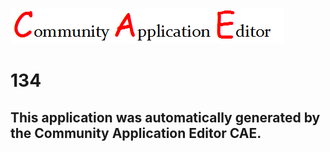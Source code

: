 ![CAE](https://github.com/PhilCAEOrg/CAE-Deployment-Temp/blob/master/img/logo.png)  

134
===================


This application was automatically generated by the Community Application Editor CAE.  
---------------
